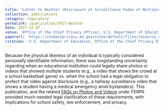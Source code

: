 ```yaml
---
title: "Letter to Wachter (Disclosure of Surveillance Video of Multiple Students)"
collection: publications
category: regulatory
permalink: /publication/2017-Wachter
date: 2017-12-07
venue: 'Office of the Chief Privacy Officer, U.S. Department of Education'
paperurl: 'https://studentprivacy.ed.gov/sites/default/files/resource_document/file/Letter%20to%20Wachter%20%28Surveillance%20Video%20of%20Multiple%20Students%29_0.pdf'
citation: 'U.S. Department of Education, Office of the Chief Privacy Officer (2017). "Letter to Wachter (Disclosure of Surveillance Video of Multiple Students)" [Regulatory guidance document].'
---
```

Because the physical likeness of an individual is typically considered personally identifiable information, there was longstanding uncertainty regarding when an educational institution could legally share photos or videos that showed multiple students (e.g., a video that shows the crowd at a school basketball game) vs. when the school had a legal obligation to protect that video against disclosure (e.g., a hallway surveillance video that shows a student having a medical emergency amid bystanders). This publication, and the related [FAQs on Photos and Videos](https://studentprivacy.ed.gov/faq/faqs-photos-and-videos-under-ferpa) under FERPA provided much needed legal clarification of these requirements, with implications for school safety, law enforcement, and privacy.

